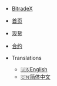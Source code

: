<!-- _navbar.md -->

* [BitradeX](https://www.bitradex.com/)

* [首页](/)

* [现货](/zh-cn/spot/)

* [合约](/zh-cn/future-u/)

* Translations
  * [:us:English](/en/)
  * [:cn:简体中文](/)
